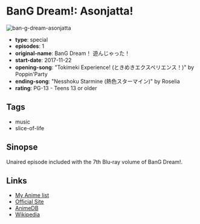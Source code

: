 # BanG Dream!: Asonjatta!

![ban-g-dream-asonjatta](https://cdn.myanimelist.net/images/anime/13/89692.jpg)

-   **type**: special
-   **episodes**: 1
-   **original-name**: BanG Dream！ 遊んじゃった！
-   **start-date**: 2017-11-22
-   **opening-song**: "Tokimeki Experience! (ときめきエクスペリエンス！)" by Poppin'Party
-   **ending-song**: "Nesshoku Starmine (熱色スターマイン)" by Roselia
-   **rating**: PG-13 - Teens 13 or older

## Tags

-   music
-   slice-of-life

## Sinopse

Unaired episode included with the 7th Blu-ray volume of BanG Dream!.

## Links

-   [My Anime list](https://myanimelist.net/anime/34870/BanG_Dream__Asonjatta)
-   [Official Site](http://www.bang-dream.com/)
-   [AnimeDB](http://anidb.info/perl-bin/animedb.pl?show=anime&aid=12262)
-   [Wikipedia](https://ja.wikipedia.org/wiki/BanG_Dream!)
